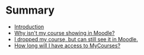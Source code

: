 # Summary

* [Introduction](README.md)
* [Why isn't my course showing in Moodle?](why-course-showing.md)
* [I dropped my course, but can still see it in Moodle.](dropped-course.md)
* [How long will I have access to MyCourses?](how-long-will-i-have-access-to-mycourses.md)

